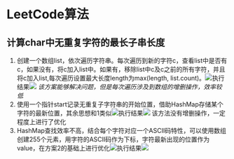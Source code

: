 # LeetCode算法
## 计算char中无重复字符的最长子串长度

1. 创建一个数组list，依次遍历字符串。每次遍历到新的字符c，查看list中是否有c，如果没有，将c加入list中。如果有，移除list中c及c之前的所有字符，并且将c加入list,每次遍历设置最大长度length为max(length, list.count)。![](/Users/maomaoshou/Documents/notes/assets/LeetCode/char_length_1.jpg)执行结果![](/Users/maomaoshou/Documents/notes/assets/LeetCode/char_length_1_result.jpg)
*该方案能够解决问题，但是每次遍历涉及到数组的增删操作，效率较低*
1. 使用一个指针start记录无重复子字符串的开始位置，借助HashMap存储某个字符的最新位置，其余思想和1类似![](/Users/maomaoshou/Documents/notes/assets/LeetCode/char_length_2.jpg)执行结果![](/Users/maomaoshou/Documents/notes/assets/LeetCode/char_length_2_result.jpg)
该方法没有增删操作，一定程度上进行了优化
1. HashMap查找效率不高，结合每个字符对应一个ASCII码特性，可以使用数组创建255个元素，用字符的ASCII码作为下标，字符最新出现的位置作为value，在方案2的基础上进行优化![](/Users/maomaoshou/Documents/notes/assets/LeetCode/char_length_3.jpg)执行结果![](/Users/maomaoshou/Documents/notes/assets/LeetCode/char_length_3_result.jpg)